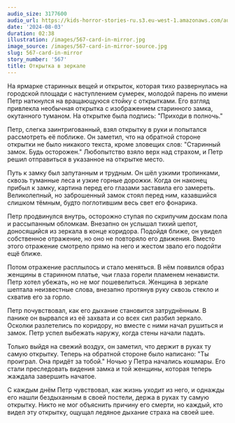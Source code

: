 ```yaml
---
audio_size: 3177600
audio_url: https://kids-horror-stories-ru.s3.eu-west-1.amazonaws.com/audio/567-card-in-mirror.mp3
date: '2024-08-03'
duration: 02:38
illustration: /images/567-card-in-mirror.jpg
image_source: /images/567-card-in-mirror-source.jpg
slug: 567-card-in-mirror
story_number: '567'
title: Открытка в зеркале
---
```


На ярмарке старинных вещей и открыток, которая тихо развернулась на городской площади с наступлением сумерек, молодой парень по имени Петр наткнулся на вращающуюся стойку с открытками. Его взгляд привлекла необычная открытка с изображением старинного замка, окутанного туманом. На открытке была подпись: "Приходи в полночь."

Петр, слегка заинтригованный, взял открытку в руки и попытался рассмотреть её поближе. Он заметил, что на обратной стороне открытки не было никакого текста, кроме зловещих слов: "Старинный замок. Будь осторожен." Любопытство взяло верх над страхом, и Петр решил отправиться в указанное на открытке место.

Путь к замку был запутанным и трудным. Он шёл узкими тропинками, сквозь туманные леса и узкие горные дорожки. Когда он наконец прибыл к замку, картина перед его глазами заставила его замереть. Великолепный, но заброшенный замок стоял перед ним, казавшийся слишком тёмным, будто поглотившим весь свет его фонарика.

Петр продвинулся внутрь, осторожно ступая по скрипучим доскам пола и рассыпанным обломкам. Внезапно он услышал тихий шепот, доносящийся из зеркала в конце коридора. Подойдя ближе, он увидел собственное отражение, но оно не повторяло его движения. Вместо этого отражение смотрело прямо на него и жестом звало его подойти ещё ближе.

Потом отражение расплылось и стало меняться. В нём появился образ женщины в старинном платье, чьи глаза горели пламенем ненависти. Петр хотел убежать, но не мог пошевелиться. Женщина в зеркале шептала неизвестные слова, внезапно протянув руку сквозь стекло и схватив его за горло.

Петр почувствовал, как его дыхание становится затруднённым. В панике он вырвался из её захвата и со всех сил разбил зеркало. Осколки разлетелись по коридору, но вместе с ними начал рушиться и замок. Петр успел выбежать наружу, когда стены начали падать.

Только выйдя на свежий воздух, он заметил, что держит в руках ту самую открытку. Теперь на обратной стороне было написано: "Ты проиграл. Она придёт за тобой." Ночью у Петра начались кошмары. Его стали преследовать видения замка и той женщины, которая теперь жаждала завершить начатое.

С каждым днём Петр чувствовал, как жизнь уходит из него, и однажды его нашли бездыханным в своей постели, держа в руках ту самую открытку. Никто не мог объяснить причину его смерти, но каждый, кто видел эту открытку, ощущал ледяное дыхание страха на своей шее.